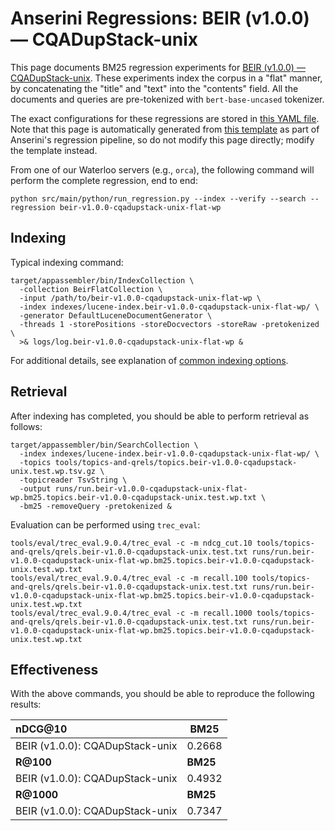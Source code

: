 # Anserini Regressions: BEIR (v1.0.0) &mdash; CQADupStack-unix

This page documents BM25 regression experiments for [BEIR (v1.0.0) &mdash; CQADupStack-unix](http://beir.ai/).
These experiments index the corpus in a "flat" manner, by concatenating the "title" and "text" into the "contents" field.
All the documents and queries are pre-tokenized with `bert-base-uncased` tokenizer.

The exact configurations for these regressions are stored in [this YAML file](../src/main/resources/regression/beir-v1.0.0-cqadupstack-unix-flat-wp.yaml).
Note that this page is automatically generated from [this template](../src/main/resources/docgen/templates/beir-v1.0.0-cqadupstack-unix-flat-wp.template) as part of Anserini's regression pipeline, so do not modify this page directly; modify the template instead.

From one of our Waterloo servers (e.g., `orca`), the following command will perform the complete regression, end to end:

```
python src/main/python/run_regression.py --index --verify --search --regression beir-v1.0.0-cqadupstack-unix-flat-wp
```

## Indexing

Typical indexing command:

```
target/appassembler/bin/IndexCollection \
  -collection BeirFlatCollection \
  -input /path/to/beir-v1.0.0-cqadupstack-unix-flat-wp \
  -index indexes/lucene-index.beir-v1.0.0-cqadupstack-unix-flat-wp/ \
  -generator DefaultLuceneDocumentGenerator \
  -threads 1 -storePositions -storeDocvectors -storeRaw -pretokenized \
  >& logs/log.beir-v1.0.0-cqadupstack-unix-flat-wp &
```

For additional details, see explanation of [common indexing options](common-indexing-options.md).

## Retrieval

After indexing has completed, you should be able to perform retrieval as follows:

```
target/appassembler/bin/SearchCollection \
  -index indexes/lucene-index.beir-v1.0.0-cqadupstack-unix-flat-wp/ \
  -topics tools/topics-and-qrels/topics.beir-v1.0.0-cqadupstack-unix.test.wp.tsv.gz \
  -topicreader TsvString \
  -output runs/run.beir-v1.0.0-cqadupstack-unix-flat-wp.bm25.topics.beir-v1.0.0-cqadupstack-unix.test.wp.txt \
  -bm25 -removeQuery -pretokenized &
```

Evaluation can be performed using `trec_eval`:

```
tools/eval/trec_eval.9.0.4/trec_eval -c -m ndcg_cut.10 tools/topics-and-qrels/qrels.beir-v1.0.0-cqadupstack-unix.test.txt runs/run.beir-v1.0.0-cqadupstack-unix-flat-wp.bm25.topics.beir-v1.0.0-cqadupstack-unix.test.wp.txt
tools/eval/trec_eval.9.0.4/trec_eval -c -m recall.100 tools/topics-and-qrels/qrels.beir-v1.0.0-cqadupstack-unix.test.txt runs/run.beir-v1.0.0-cqadupstack-unix-flat-wp.bm25.topics.beir-v1.0.0-cqadupstack-unix.test.wp.txt
tools/eval/trec_eval.9.0.4/trec_eval -c -m recall.1000 tools/topics-and-qrels/qrels.beir-v1.0.0-cqadupstack-unix.test.txt runs/run.beir-v1.0.0-cqadupstack-unix-flat-wp.bm25.topics.beir-v1.0.0-cqadupstack-unix.test.wp.txt
```

## Effectiveness

With the above commands, you should be able to reproduce the following results:

| **nDCG@10**                                                                                                  | **BM25**  |
|:-------------------------------------------------------------------------------------------------------------|-----------|
| BEIR (v1.0.0): CQADupStack-unix                                                                              | 0.2668    |
| **R@100**                                                                                                    | **BM25**  |
| BEIR (v1.0.0): CQADupStack-unix                                                                              | 0.4932    |
| **R@1000**                                                                                                   | **BM25**  |
| BEIR (v1.0.0): CQADupStack-unix                                                                              | 0.7347    |
